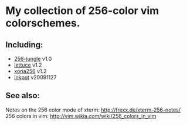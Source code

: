 # My collection of 256-color vim colorschemes.

## Including:

* [256-jungle](http://www.vim.org/scripts/script.php?script_id=2240&rating=helpful) v1.0
* [lettuce](http://www.vim.org/scripts/script.php?script_id=1975) v1.2
* [xoria256](http://www.vim.org/scripts/script.php?script_id=2140) v1.2
* [inkpot](http://www.vim.org/scripts/download_script.php?src_id=11833) v20091127


## See also:
  Notes on the 256 color mode of xterm: http://frexx.de/xterm-256-notes/
  256 colors in vim: http://vim.wikia.com/wiki/256_colors_in_vim
